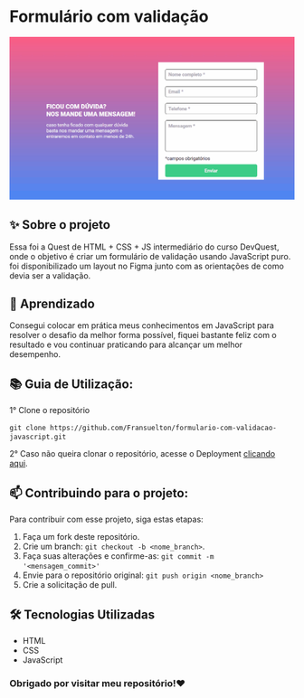 # Formulário com validação 

![](./design/desktop-design.gif)

## ✨ Sobre o projeto

Essa foi a Quest de HTML + CSS + JS intermediário do curso DevQuest, onde o objetivo é criar um formulário de validação usando JavaScript puro. foi disponibilizado um layout no Figma junto com as orientações de como devia ser a validação.

## 🚀 Aprendizado

Consegui colocar em prática meus conhecimentos em JavaScript para resolver o desafio da melhor forma possível, fiquei bastante feliz com o resultado e vou continuar praticando para alcançar um melhor desempenho.

## 📚 Guia de Utilização:

1° Clone o repositório

```
git clone https://github.com/Fransuelton/formulario-com-validacao-javascript.git
```

2° Caso não queira clonar o repositório, acesse o Deployment [clicando aqui](https://fransuelton.github.io/formulario-com-validacao-javascript/).

## 📫 Contribuindo para o projeto:

Para contribuir com esse projeto, siga estas etapas:

1. Faça um fork deste repositório.
2. Crie um branch: `git checkout -b <nome_branch>`.
3. Faça suas alterações e confirme-as: `git commit -m '<mensagem_commit>'`
4. Envie para o repositório original: `git push origin <nome_branch>`
5. Crie a solicitação de pull.

## 🛠️ Tecnologias Utilizadas

- HTML
- CSS
- JavaScript

### Obrigado por visitar meu repositório!❤️